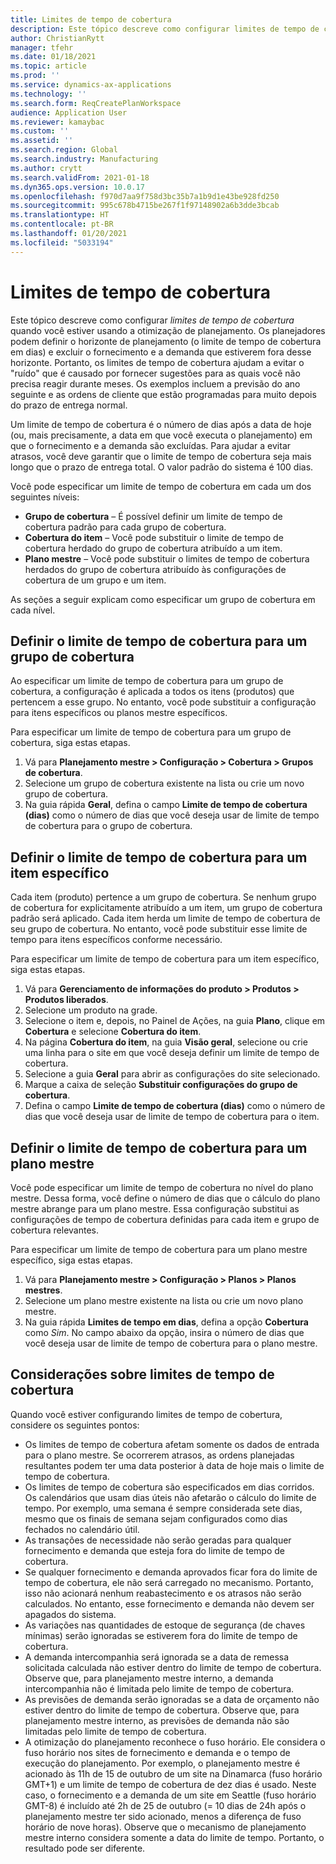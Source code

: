 ```yaml
---
title: Limites de tempo de cobertura
description: Este tópico descreve como configurar limites de tempo de cobertura quando você estiver usando a otimização de planejamento. Um limite de tempo de cobertura indica o horizonte e o limite de planejamento.
author: ChristianRytt
manager: tfehr
ms.date: 01/18/2021
ms.topic: article
ms.prod: ''
ms.service: dynamics-ax-applications
ms.technology: ''
ms.search.form: ReqCreatePlanWorkspace
audience: Application User
ms.reviewer: kamaybac
ms.custom: ''
ms.assetid: ''
ms.search.region: Global
ms.search.industry: Manufacturing
ms.author: crytt
ms.search.validFrom: 2021-01-18
ms.dyn365.ops.version: 10.0.17
ms.openlocfilehash: f970d7aa9f758d3bc35b7a1b9d1e43be928fd250
ms.sourcegitcommit: 995c678b4715be267f1f97148902a6b3dde3bcab
ms.translationtype: HT
ms.contentlocale: pt-BR
ms.lasthandoff: 01/20/2021
ms.locfileid: "5033194"
---
```

# <a name="coverage-time-fences"></a>Limites de tempo de cobertura

Este tópico descreve como configurar *limites de tempo de cobertura* quando você estiver usando a otimização de planejamento. Os planejadores podem definir o horizonte de planejamento (o limite de tempo de cobertura em dias) e excluir o fornecimento e a demanda que estiverem fora desse horizonte. Portanto, os limites de tempo de cobertura ajudam a evitar o "ruído" que é causado por fornecer sugestões para as quais você não precisa reagir durante meses. Os exemplos incluem a previsão do ano seguinte e as ordens de cliente que estão programadas para muito depois do prazo de entrega normal.

Um limite de tempo de cobertura é o número de dias após a data de hoje (ou, mais precisamente, a data em que você executa o planejamento) em que o fornecimento e a demanda são excluídas. Para ajudar a evitar atrasos, você deve garantir que o limite de tempo de cobertura seja mais longo que o prazo de entrega total. O valor padrão do sistema é 100 dias.

Você pode especificar um limite de tempo de cobertura em cada um dos seguintes níveis:

- **Grupo de cobertura** – É possível definir um limite de tempo de cobertura padrão para cada grupo de cobertura.
- **Cobertura do item** – Você pode substituir o limite de tempo de cobertura herdado do grupo de cobertura atribuído a um item.
- **Plano mestre** – Você pode substituir o limites de tempo de cobertura herdados do grupo de cobertura atribuído às configurações de cobertura de um grupo e um item.

As seções a seguir explicam como especificar um grupo de cobertura em cada nível.

## <a name="set-a-coverage-time-fence-for-a-coverage-group"></a>Definir o limite de tempo de cobertura para um grupo de cobertura

Ao especificar um limite de tempo de cobertura para um grupo de cobertura, a configuração é aplicada a todos os itens (produtos) que pertencem a esse grupo. No entanto, você pode substituir a configuração para itens específicos ou planos mestre específicos.

Para especificar um limite de tempo de cobertura para um grupo de cobertura, siga estas etapas.

1. Vá para **Planejamento mestre \> Configuração \> Cobertura \> Grupos de cobertura**.
1. Selecione um grupo de cobertura existente na lista ou crie um novo grupo de cobertura.
1. Na guia rápida **Geral**, defina o campo **Limite de tempo de cobertura (dias)** como o número de dias que você deseja usar de limite de tempo de cobertura para o grupo de cobertura.

## <a name="set-a-coverage-time-fence-for-a-specific-item"></a>Definir o limite de tempo de cobertura para um item específico

Cada item (produto) pertence a um grupo de cobertura. Se nenhum grupo de cobertura for explicitamente atribuído a um item, um grupo de cobertura padrão será aplicado. Cada item herda um limite de tempo de cobertura de seu grupo de cobertura. No entanto, você pode substituir esse limite de tempo para itens específicos conforme necessário.

Para especificar um limite de tempo de cobertura para um item específico, siga estas etapas.

1. Vá para **Gerenciamento de informações do produto \> Produtos \> Produtos liberados**.
1. Selecione um produto na grade.
1. Selecione o item e, depois, no Painel de Ações, na guia **Plano**, clique em **Cobertura** e selecione **Cobertura do item**.
1. Na página **Cobertura do item**, na guia **Visão geral**, selecione ou crie uma linha para o site em que você deseja definir um limite de tempo de cobertura.
1. Selecione a guia **Geral** para abrir as configurações do site selecionado.
1. Marque a caixa de seleção **Substituir configurações do grupo de cobertura**.
1. Defina o campo **Limite de tempo de cobertura (dias)** como o número de dias que você deseja usar de limite de tempo de cobertura para o item.

## <a name="set-a-coverage-time-fence-for-a-specific-master-plan"></a>Definir o limite de tempo de cobertura para um plano mestre

Você pode especificar um limite de tempo de cobertura no nível do plano mestre. Dessa forma, você define o número de dias que o cálculo do plano mestre abrange para um plano mestre. Essa configuração substitui as configurações de tempo de cobertura definidas para cada item e grupo de cobertura relevantes.

Para especificar um limite de tempo de cobertura para um plano mestre específico, siga estas etapas.

1. Vá para **Planejamento mestre \> Configuração \> Planos \> Planos mestres**.
1. Selecione um plano mestre existente na lista ou crie um novo plano mestre.
1. Na guia rápida **Limites de tempo em dias**, defina a opção **Cobertura** como *Sim*. No campo abaixo da opção, insira o número de dias que você deseja usar de limite de tempo de cobertura para o plano mestre.

## <a name="considerations-for-coverage-time-fences"></a>Considerações sobre limites de tempo de cobertura

Quando você estiver configurando limites de tempo de cobertura, considere os seguintes pontos:

- Os limites de tempo de cobertura afetam somente os dados de entrada para o plano mestre. Se ocorrerem atrasos, as ordens planejadas resultantes podem ter uma data posterior à data de hoje mais o limite de tempo de cobertura.
- Os limites de tempo de cobertura são especificados em dias corridos. Os calendários que usam dias úteis não afetarão o cálculo do limite de tempo. Por exemplo, uma semana é sempre considerada sete dias, mesmo que os finais de semana sejam configurados como dias fechados no calendário útil.
- As transações de necessidade não serão geradas para qualquer fornecimento e demanda que esteja fora do limite de tempo de cobertura.
- Se qualquer fornecimento e demanda aprovados ficar fora do limite de tempo de cobertura, ele não será carregado no mecanismo. Portanto, isso não acionará nenhum reabastecimento e os atrasos não serão calculados. No entanto, esse fornecimento e demanda não devem ser apagados do sistema.
- As variações nas quantidades de estoque de segurança (de chaves mínimas) serão ignoradas se estiverem fora do limite de tempo de cobertura.
- A demanda intercompanhia será ignorada se a data de remessa solicitada calculada não estiver dentro do limite de tempo de cobertura. Observe que, para planejamento mestre interno, a demanda intercompanhia não é limitada pelo limite de tempo de cobertura.
- As previsões de demanda serão ignoradas se a data de orçamento não estiver dentro do limite de tempo de cobertura. Observe que, para planejamento mestre interno, as previsões de demanda não são limitadas pelo limite de tempo de cobertura.
- A otimização do planejamento reconhece o fuso horário. Ele considera o fuso horário nos sites de fornecimento e demanda e o tempo de execução do planejamento. Por exemplo, o planejamento mestre é acionado às 11h de 15 de outubro de um site na Dinamarca (fuso horário GMT+1) e um limite de tempo de cobertura de dez dias é usado. Neste caso, o fornecimento e a demanda de um site em Seattle (fuso horário GMT-8) é incluído até 2h de 25 de outubro (= 10 dias de 24h após o planejamento mestre ter sido acionado, menos a diferença de fuso horário de nove horas). Observe que o mecanismo de planejamento mestre interno considera somente a data do limite de tempo. Portanto, o resultado pode ser diferente.
